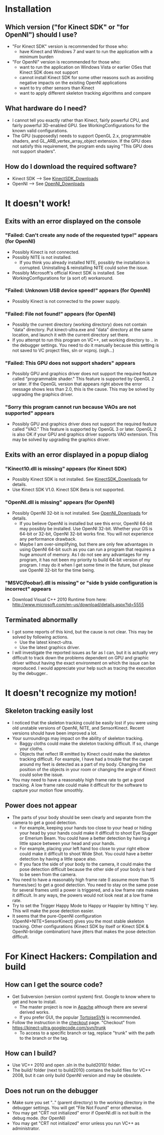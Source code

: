 

# Installation #

## Which version ("for Kinect SDK" or "for OpenNI") should I use? ##

  * "For Kinect SDK" version is recommended for those who:
    * have Kinect and Windows 7 and want to run the application with a minimum burden
  * "For OpenNI" version is recommended for those who:
    * want to run the application on Windows Vista or earlier OSes that Kinect SDK does not support
    * cannot install Kinect SDK for some other reasons such as avoiding negative impacts on the existing OpenNI applications
    * want to try other sensors than Kinect
    * want to apply different skeleton tracking algorithms and compare

## What hardware do I need? ##

  * I cannot tell you exactly rather than Kinect, fairly powerful CPU, and fairly powerful 3D-enabled GPU. See WorkingConfigurations for the known valid configurations.
  * The GPU (supposedly) needs to support OpenGL 2.x, programmable shaders, and GL\_ARB\_vertex\_array\_object extension. If the GPU does not satisfy this requirement, the program ends saying "This GPU does not support shaders".

## How do I download the required software? ##

  * Kinect SDK --> See [KinectSDK\_Downloads](KinectSDK_Downloads.md)
  * OpenNI --> See [OpenNI\_Downloads](OpenNI_Downloads.md)

# It doesn't work! #

## Exits with an error displayed on the console ##

### "Failed: Can't create any node of the requested type!" appears (for OpenNI) ###

  * Possibly Kinect is not connected.
  * Possibly NITE is not installed.
    * If you think you already installed NITE, possibly the installation is corrupted. Uninstalling & reinstalling NITE could solve the issue.
  * Possibly Microsoft's official Kinect SDK is installed. See WorkingConfigurations for (a sort of) workaround.

### "Failed: Unknown USB device speed!" appears (for OpenNI) ###

  * Possibly Kinect is not connected to the power supply.

### "Failed: File not found!" appears (for OpenNI) ###

  * Possibly the current directory (working directory) does not contain "data" directory. Put kinect-ultra.exe and "data" directory at the same location, and launch it with the current directory set there.
  * If you attempt to run this program on VC++, set working directory to .. in the debugger settings. You need to do it manually because this setting is not saved to VC project files, sln or vcproj. (sigh...)

### "Failed: This GPU does not support shaders" appears ###

  * Possibly GPU and graphics driver does not support the required feature called "programmable shader." This feature is supported by OpenGL 2 or later. If the OpenGL version that appears right above the error message shows less than 2.0, this is the cause. This may be solved by upgrading the graphics driver.

### "Sorry this program cannot run because VAOs are not supported" appears ###

  * Possibly GPU and graphics driver does not support the required feature called "VAO." This feature is supported by OpenGL 3 or later. OpenGL 2 is also OK if your GPU and graphics driver supports VAO extension. This may be solved by upgrading the graphics driver.

## Exits with an error displayed in a popup dialog ##

### "Kinect10.dll is missing" appears (for Kinect SDK) ###

  * Possibly Kinect SDK is not installed. See [KinectSDK\_Downloads](KinectSDK_Downloads.md) for details.
  * Use Kinect SDK V1.0. Kinect SDK Beta is not supported.

### "OpenNI.dll is missing" appears (for OpenNI) ###

  * Possibly OpenNI 32-bit is not installed. See [OpenNI\_Downloads](OpenNI_Downloads.md) for details.
    * If you believe OpenNI is installed but see this error, OpenNI 64-bit may possibly be installed. Use OpenNI 32-bit. Whether your OS is 64-bit or 32-bit, OpenNI 32-bit works fine. You will not experience any performance drawback.
    * Maybe I am over-simplifying, but there are only few advantages in using OpenNI 64-bit such as you can run a program that requires a huge amount of memory. As I do not see any advantages for my program, it has not been my priority to build 64-bit version of my program. I may do it when I get some time in the future, but please use OpenNI 32-bit for the time being.

### "MSVC(foobar).dll is missing" or "side b yside configuration is incorrect" appears ###

  * Download Visual C++ 2010 Runtime from here: http://www.microsoft.com/en-us/download/details.aspx?id=5555

## Terminated abnormally ##

  * I got some reports of this kind, but the cause is not clear. This may be solved by following actions.
    * Use the latest kinect-ultra.
    * Use the latest graphics driver.
  * I will investigate the reported issues as far as I can, but it is actually very difficult to track down the problems dependent on GPU and graphic driver without having the exact environment on which the issue can be reproduced. I would appreciate your help such as tracing the execution by the debugger..

# It doesn't recognize my motion! #

## Skeleton tracking easily lost ##

  * I noticed that the skeleton tracking could be easily lost if you were using old unstable versions of OpenNI, NITE, and SensorKinect. Recent versions should have been improved a lot.
  * Your surroundings may impact on the ability of skeleton tracking.
    * Baggy cloths could make the skeleton tracking difficult. If so, change your cloths.
    * Objects that reflect IR emitted by Kinect could make the skeleton tracking difficult. For example, I have had a trouble that the carpet around my feet is detected as a part of my body. Changing the position of the objects in your room or changing the angle of Kinect could solve the issue.
  * You may need to have a reasonably high frame rate to get a good tracking. A low frame rate could make it difficult for the software to capture your motion flow smoothly.

## Power does not appear ##

  * The parts of your body should be seen clearly and separate from the camera to get a good detection.
    * For example, keeping your hands too close to your head or hiding your head by your hands could make it difficult to shoot Eye Slugger or Emerium Beam. You could have a better detection by having a little space between your head and your hands.
    * For example, placing your left hand too close to your right elbow could make it difficult to shoot Wide Shot. You could have a better detection by having a little space also.
    * If you face the side of your body to the camera, it could make the pose detection difficult because the other side of your body is hard to be seen from the camera.
  * You need to have a reasonably high frame rate (I assume more than 15 frames/sec) to get a good detection. You need to stay on the same pose for several frames until a power is triggered, and a low frame rate makes it difficult. In any ways, the powers would not look neat at a low frame rate.
  * Try to set the Trigger Happy Mode to Happy or Happier by hitting 't' key. This will make the pose detection easier.
  * It seems that the pure-OpenNI configuration (OpenNI+NITE+SensorKinect) gives you the most stable skeleton tracking. Other configurations (Kinect SDK by itself or Kinect SDK & OpenNI-bridge combination) have jitters that makes the pose detection difficult.

# For Kinect Hackers: Compilation and build #

## How can I get the source code? ##

  * Get Subversion (version control system) first. Google to know where to get and how to install.
    * The master project is now in [Apache](http://subversion.apache.org/) although there are several derived works.
    * If you prefer GUI, the popular [TortoiseSVN](http://tortoisesvn.tigris.org/) is recommended.
  * Follow the instruction in the [checkout](http://code.google.com/p/kinect-ultra/source/checkout) page. "Checkout" from https://kinect-ultra.googlecode.com/svn/trunk
    * To access to a specific branch or tag, replace "trunk" with the path to the branch or the tag.

## How can I build? ##

  * Use VC++ 2010 and open .sln in the build2010/ folder.
  * The build/ folder (next to build2010) contains the build files for VC++ 2008, but it can only build OpenNI version and may be obsolete.

## Does not run on the debugger ##

  * Make sure you set ".." (parent directory) to the working directory in the debugger settings. You will get "File Not Found" error otherwise.
  * You may get "CRT not initialized" error if OpenNI.dll is not built in the debug mode. (for OpenNI)
  * You may get "CRT not initialized" error unless you run VC++ as administrator.